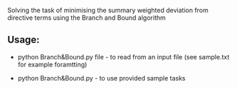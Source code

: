 Solving the task of minimising the summary weighted deviation from directive terms using the Branch and Bound algorithm

## Usage:
- python Branch&Bound.py file - to read from an input file (see sample.txt for example foramtting)

- python Branch&Bound.py - to use provided sample tasks

